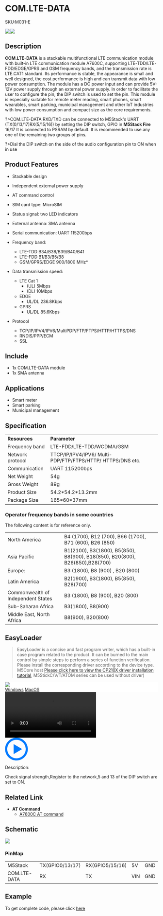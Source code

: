 # COM.LTE-DATA

<el-tag effect="plain">SKU:M031-E</el-tag>

<div class="product_pic"><img src="assets/img/product_pics/module/com.x_lte-data/comx_lte-data.webp"><img src="assets/img/product_pics/module/com.x_lte-data/comx_lte-data_2.webp">
</div>

## Description

**COM.LTE-DATA** is a stackable multifunctional LTE communication module with built-in LTE communication module A7600C, supporting LTE-TDD/LTE-FDD/EDGE/GPRS and GSM frequency bands, and the transmission rate is LTE.CAT1 standard. Its performance is stable, the appearance is small and well designed, the cost performance is high and can transmit data with low power consumption. The module has a DC power input and can provide 5V-12V power supply through an external power supply. In order to facilitate the user to configure the pin, the DIP switch is used to set the pin. This module is especially suitable for remote meter reading, smart phones, smart wearables, smart parking, municipal management and other IoT industries with low power consumption and compact size as the core requirements.

?>COM.LTE-DATA RXD/TXD can be connected to M5Stack's UART (TX(0/13/17)RX(5/15/16)) by setting the DIP switch, GPIO in **M5Stack Fire** 16/17 It is connected to PSRAM by default. It is recommended to use any one of the remaining two groups of pins.

?>Dial the DIP switch on the side of the audio configuration pin to ON when in use

## Product Features

- Stackable design
- Independent external power supply
- AT command control
- SIM card type: MicroSIM
- Status signal: two LED indicators
- External antenna: SMA antenna
- Serial communication: UART 115200bps


- Frequency band:
    - LTE-TDD B34/B38/B39/B40/B41
    - LTE-FDD B1/B3/B5/B8
    - GSM/GPRS/EDGE 900/1800 MHz*

- Data transmission speed:
    - LTE Cat 1
        - (UL) 5Mbps
        - (DL) 10Mbps
    - EDGE 
        - UL/DL 236.8Kbps
    - GPRS 
        - UL/DL 85.6Kbps

- Protocol
    - TCP/IP/IPV4/IPV6/MultiPDP/FTP/FTPS/HTTP/HTTPS/DNS
    - RNDIS/PPP/ECM
    - SSL

## Include

-  1x COM.LTE-DATA module
-  1x SMA antenna

## Applications

- Smart meter
- Smart parking
- Municipal management

## Specification

<table>
   <tr style="font-weight:bold">
      <td>Resources</td>
      <td>Parameter</td>
   </tr>
   <tr>
      <td>Frequency band</td>
      <td>LTE-FDD/LTE-TDD/WCDMA/GSM</td>
   </tr>
   <tr>
      <td>Network protocol</td>
      <td>TTCP/IP/IPV4/IPV6/ Multi-PDP/FTP/FTPS/HTTP/ HTTPS/DNS etc.</td>
   </tr>
   <tr>
      <td>Communication</td>
      <td>UART 115200bps</td>
   </tr>
   <tr>
      <td>Net Weight</td>
      <td>54g</td>
   </tr>
   <tr>
      <td>Gross Weight</td>
      <td>89g</td>
   </tr>
   <tr>
      <td>Product Size</td>
      <td>54.2*54.2*13.2mm</td>
   </tr>
   <tr>
      <td>Package Size</td>
      <td>165*60*37mm</td>
   </tr>
 </table>

### Operator frequency bands in some countries

The following content is for reference only.

<table>
 <tr><td>North America</td><td>B4 (1700), B12 (700), B66 (1700), B71 (600), B26 (850) </td></tr>
 <tr><td>Asia Pacific</td><td>B1(2100), B3(1800), B5(850), B8(900), B18(850), B20(800), B26(850),B28(700)</td></tr>
 <tr><td>Europe:</td><td> B3 (1800), B8 (900) , B20 (800) </td></tr>
 <tr><td>Latin America</td><td>B2(1900), B3(1800), B5(850), B28(700) </td></tr>
 <tr><td>Commonwealth of Independent States</td><td>B3 (1800), B8 (900), B20 (800)</td></tr>
 <tr><td>Sub-Saharan Africa</td><td>B3(1800), B8(900) </td></tr>
 <tr><td>Middle East, North Africa</td><td>B8(900), B20(800)</td></tr>
</table>

## EasyLoader

>EasyLoader is a concise and fast program writer, which has a built-in case program related to the product. It can be burned to the main control by simple steps to perform a series of function verification. Please install the corresponding driver according to the device type. M5Core host [Please click here to view the CP210X driver installation tutorial](en/arduino/arduino_development), M5StickC/V/T/ATOM series can be used without driver)

<div class="easyloader-box">
    <div style="background-color:white;">
        <div><img src="https://m5stack.oss-cn-shenzhen.aliyuncs.com/image/easyloader_intro.webp"></div>
        <div class="easyloader-btn">
            <a href="https://m5stack.oss-cn-shenzhen.aliyuncs.com/EasyLoader/Windows/MODULE/EasyLoader_COM_LTE_DATA.exe">Windows</a>
            <a href="https://m5stack.oss-cn-shenzhen.aliyuncs.com/EasyLoader/MacOS/MODULE/EasyLoader_COM_LTE_DATA.dmg">MacOS</a>
        </div>
    </div>
    <div>
        <video id="example_video" controls>
            <source src="https://m5stack.oss-cn-shenzhen.aliyuncs.com/video/Product_example_video/Module/COM.LTE-DATA.mp4" type="video/mp4">
        </video>
        <div class="easyloader-mask">
        <a>
            <svg id="play-btn" t="1583228776634" class="icon" viewBox="0 0 1024 1024" version="1.1" xmlns="http://www.w3.org/2000/svg" p-id="4152" width="75" height="75"><path d="M512 0C229.216 0 0 229.216 0 512s229.216 512 512 512 512-229.216 512-512S794.784 0 512 0z m0 928C282.24 928 96 741.76 96 512S282.24 96 512 96s416 186.24 416 416-186.24 416-416 416zM384 288l384 224-384 224z" p-id="4153" fill="#007aff"></path></svg></a>
            <p>Description:</p>
            <p>Check signal strength,Register to the network,5 and 13 of the DIP switch are set to ON.</p>
        </div>
    </div>
</div>



## Related Link

-  **AT Command** 
    - [A7600C AT command](https://m5stack.oss-cn-shenzhen.aliyuncs.com/resource/docs/datasheet/module/SIM7500_SIM7600%20Series_AT%20Command%20Manual%20_V1.10.pdf)


## Schematic

<img src = "assets/img/product_pics/module/com.x_lte-data/com.x_lte-data_sch.webp">

### PinMap

<table>
 <tr><td>M5Stack</td><td>TX(GPIO0/13/17)</td><td>RX(GPIO5/15/16)</td><td>5V</td><td>GND</td></tr>
 <tr><td>COM.LTE-DATA</td><td>RX</td><td>TX</td><td>VIN</td><td>GND</td></tr>
</table>

## Example

To get complete code, please click [here](https://github.com/m5stack/M5-ProductExampleCodes/tree/master/Module/COMX_LTE-DATA)

<script>

   var purchase_link = 'https://m5stack.com/collections/m5-module/products/com-lte-data-modulea7600c';

   anchor_search(purchase_link);
   scrollFunc();

</script>